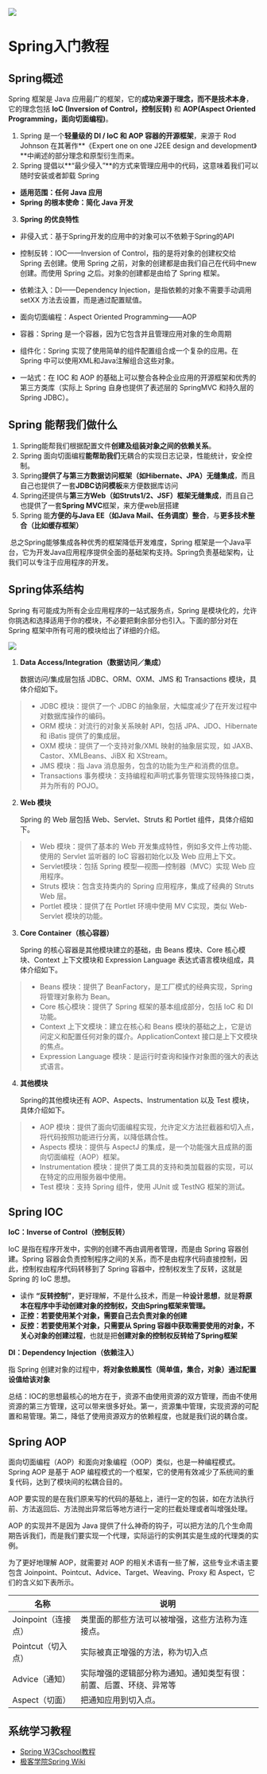 ![](images/springframework.svg)

# Spring入门教程

## Spring概述

Spring 框架是 Java 应用最广的框架，它的**成功来源于理念，而不是技术本身**，它的理念包括 **IoC (Inversion of Control，控制反转)** 和 **AOP(Aspect Oriented Programming，面向切面编程)**。

1. Spring 是一个**轻量级的 DI / IoC 和 AOP 容器的开源框架**，来源于 Rod Johnson 在其著作**《Expert one on one J2EE design and development》**中阐述的部分理念和原型衍生而来。
2. Spring 提倡以**“最少侵入”**的方式来管理应用中的代码，这意味着我们可以随时安装或者卸载 Spring

- **适用范围：任何 Java 应用**
- **Spring 的根本使命：简化 Java 开发**

3. **Spring 的优良特性**

- 非侵入式：基于Spring开发的应用中的对象可以不依赖于Spring的API

- 控制反转：IOC——Inversion of Control，指的是将对象的创建权交给 Spring 去创建。使用 Spring 之前，对象的创建都是由我们自己在代码中new创建。而使用 Spring 之后。对象的创建都是由给了 Spring 框架。

- 依赖注入：DI——Dependency Injection，是指依赖的对象不需要手动调用 setXX 方法去设置，而是通过配置赋值。

- 面向切面编程：Aspect Oriented Programming——AOP

- 容器：Spring 是一个容器，因为它包含并且管理应用对象的生命周期

- 组件化：Spring 实现了使用简单的组件配置组合成一个复杂的应用。在 Spring 中可以使用XML和Java注解组合这些对象。

- 一站式：在 IOC 和 AOP 的基础上可以整合各种企业应用的开源框架和优秀的第三方类库（实际上 Spring 自身也提供了表述层的 SpringMVC 和持久层的 Spring JDBC）。

## Spring 能帮我们做什么

1. Spring能帮我们根据配置文件**创建及组装对象之间的依赖关系**。
2. Spring 面向切面编程**能帮助我们**无耦合的实现日志记录，性能统计，安全控制。
3. Spring**提供了与第三方数据访问框架（如Hibernate、JPA）无缝集成**，而且自己也提供了一套**JDBC访问模板**来方便数据库访问
4. Spring还提供与**第三方Web（如Struts1/2、JSF）框架无缝集成**，而且自己也提供了一套**Spring MVC**框架，来方便web层搭建
5. Spring 能**方便的与Java EE（如Java Mail、任务调度）整合**，与**更多技术整合（比如缓存框架）**

​    总之Spring能够集成各种优秀的框架降低开发难度，Spring 框架是一个Java平台，它为开发Java应用程序提供全面的基础架构支持。Spring负责基础架构，让我们可以专注于应用程序的开发。

## Spring体系结构

Spring 有可能成为所有企业应用程序的一站式服务点，Spring 是模块化的，允许你挑选和选择适用于你的模块，不必要把剩余部分也引入。下面的部分对在 Spring 框架中所有可用的模块给出了详细的介绍。

![](images/spring5体系结构.png)

1. **Data Access/Integration（数据访问／集成）**

   数据访问/集成层包括 JDBC、ORM、OXM、JMS 和 Transactions 模块，具体介绍如下。

> - JDBC 模块：提供了一个 JDBC 的抽象层，大幅度减少了在开发过程中对数据库操作的编码。
> - ORM 模块：对流行的对象关系映射 API，包括 JPA、JDO、Hibernate和 iBatis 提供了的集成层。
> - OXM 模块：提供了一个支持对象/XML 映射的抽象层实现，如 JAXB、Castor、XMLBeans、JiBX 和 XStream。
> - JMS 模块：指 Java 消息服务，包含的功能为生产和消费的信息。
> - Transactions 事务模块：支持编程和声明式事务管理实现特殊接口类，并为所有的 POJO。

2. **Web 模块**

   Spring 的 Web 层包括 Web、Servlet、Struts 和 Portlet 组件，具体介绍如下。

> - Web 模块：提供了基本的 Web 开发集成特性，例如多文件上传功能、使用的 Servlet 监听器的 IoC 容器初始化以及 Web 应用上下文。
> - Servlet模块：包括 Spring 模型—视图—控制器（MVC）实现 Web 应用程序。
> - Struts 模块：包含支持类内的 Spring 应用程序，集成了经典的 Struts Web 层。
> - Portlet 模块：提供了在 Portlet 环境中使用 MV C实现，类似 Web-Servlet 模块的功能。

3. **Core Container（核心容器）**

   Spring 的核心容器是其他模块建立的基础，由 Beans 模块、Core 核心模块、Context 上下文模块和 Expression Language 表达式语言模块组成，具体介绍如下。

> - Beans 模块：提供了 BeanFactory，是工厂模式的经典实现，Spring 将管理对象称为 Bean。
> - Core 核心模块：提供了 Spring 框架的基本组成部分，包括 IoC 和 DI 功能。
> - Context 上下文模块：建立在核心和 Beans 模块的基础之上，它是访问定义和配置任何对象的媒介。ApplicationContext 接口是上下文模块的焦点。
> - Expression Language 模块：是运行时查询和操作对象图的强大的表达式语言。

4. **其他模块**

   Spring的其他模块还有 AOP、Aspects、Instrumentation 以及 Test 模块，具体介绍如下。

> - AOP 模块：提供了面向切面编程实现，允许定义方法拦截器和切入点，将代码按照功能进行分离，以降低耦合性。
> - Aspects 模块：提供与 AspectJ 的集成，是一个功能强大且成熟的面向切面编程（AOP）框架。
> - Instrumentation 模块：提供了类工具的支持和类加载器的实现，可以在特定的应用服务器中使用。
> - Test 模块：支持 Spring 组件，使用 JUnit 或 TestNG 框架的测试。

## Spring IOC

**IoC：Inverse of Control（控制反转）**

IoC 是指在程序开发中，实例的创建不再由调用者管理，而是由 Spring 容器创建。Spring 容器会负责控制程序之间的关系，而不是由程序代码直接控制，因此，控制权由程序代码转移到了 Spring 容器中，控制权发生了反转，这就是 Spring 的 IoC 思想。

- 读作 **“反转控制”**，更好理解，不是什么技术，而是一种**设计思想**，就是**将原本在程序中手动创建对象的控制权，交由Spring框架来管理。**
- **正控：**若要使用某个对象，需要**自己去负责对象的创建**
- **反控：**若要使用某个对象，只需要**从 Spring 容器中获取需要使用的对象，不关心对象的创建过程**，也就是把**创建对象的控制权反转给了Spring框架**

**DI：Dependency Injection（依赖注入）**

指 Spring 创建对象的过程中，**将对象依赖属性（简单值，集合，对象）通过配置设值给该对象**

总结：IOC的思想最核心的地方在于，资源不由使用资源的双方管理，而由不使用资源的第三方管理，这可以带来很多好处。第一，资源集中管理，实现资源的可配置和易管理。第二，降低了使用资源双方的依赖程度，也就是我们说的耦合度。

## Spring AOP 

面向切面编程（AOP）和面向对象编程（OOP）类似，也是一种编程模式。Spring AOP 是基于 AOP 编程模式的一个框架，它的使用有效减少了系统间的重复代码，达到了模块间的松耦合目的。

AOP 要实现的是在我们原来写的代码的基础上，进行一定的包装，如在方法执行前、方法返回后、方法抛出异常后等地方进行一定的拦截处理或者叫增强处理。

AOP 的实现并不是因为 Java 提供了什么神奇的钩子，可以把方法的几个生命周期告诉我们，而是我们要实现一个代理，实际运行的实例其实是生成的代理类的实例。

为了更好地理解 AOP，就需要对 AOP 的相关术语有一些了解，这些专业术语主要包含 Joinpoint、Pointcut、Advice、Target、Weaving、Proxy 和 Aspect，它们的含义如下表所示。

| 名称                | 说明                                                         |
| ------------------- | ------------------------------------------------------------ |
| Joinpoint（连接点） | 类里面的那些方法可以被增强，这些方法称为连接点。             |
| Pointcut（切入点）  | 实际被真正增强的方法，称为切入点                             |
| Advice（通知）      | 实际增强的逻辑部分称为通知。通知类型有很：前置、后置、环绕、异常等 |
| Aspect（切面）      | 把通知应用到切入点。                                         |

## 系统学习教程

-  [Spring W3Cschool教程 ](https://www.w3cschool.cn/wkspring/f6pk1ic8.html)
-  [极客学院Spring Wiki](http://wiki.jikexueyuan.com/project/spring/transaction-management.html)